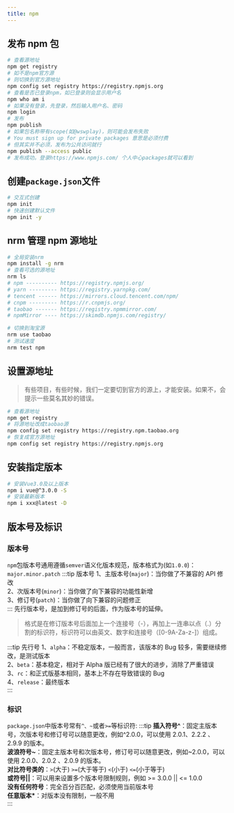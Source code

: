 ```yaml
---
title: npm
---
```


## 发布 npm 包

```bash
# 查看源地址
npm get registry
# 如不是npm官方源
# 则切换到官方源地址
npm config set registry https://registry.npmjs.org
# 查看是否已登录npm，如已登录则会显示用户名
npm who am i
# 如果没有登录，先登录，然后输入用户名、密码
npm login
# 发布
npm publish
# 如果包名称带有scope(如@wswplay)，则可能会发布失败
# You must sign up for private packages 意思是必须付费
# 但其实并不必须，发布为公共访问就行
npm publish --access public
# 发布成功。登录https://www.npmjs.com/ 个人中心packages就可以看到
```

## 创建`package.json`文件

```bash
# 交互式创建
npm init
# 快速创建默认文件
npm init -y
```

## nrm 管理 npm 源地址

```bash
# 全局安装nrm
npm install -g nrm
# 查看可选的源地址
nrm ls
# npm ---------- https://registry.npmjs.org/
# yarn --------- https://registry.yarnpkg.com/
# tencent ------ https://mirrors.cloud.tencent.com/npm/
# cnpm --------- https://r.cnpmjs.org/
# taobao ------- https://registry.npmmirror.com/
# npmMirror ---- https://skimdb.npmjs.com/registry/

# 切换到淘宝源
nrm use taobao
# 测试速度
nrm test npm
```

## 设置源地址

> 有些项目，有些时候，我们一定要切到官方的源上，才能安装。如果不，会提示一些莫名其妙的错误。

```bash
# 查看源地址
npm get registry
# 将源地址改成taobao源
npm config set registry https://registry.npm.taobao.org
# 恢复成官方源地址
npm config set registry https://registry.npmjs.org
```

## 安装指定版本

```bash
# 安装Vue3.0及以上版本
npm i vue@^3.0.0 -S
# 安装最新版本
npm i xxx@latest -D
```

## 版本号及标识

### 版本号

`npm`包版本号通用遵循`semver`语义化版本规范，版本格式为(如`1.0.0`)：`major.minor.patch`
:::tip 版本号
1、主版本号(`major`)：当你做了不兼容的 API 修改  
2、次版本号(`minor`)：当你做了向下兼容的功能性新增  
3、修订号(`patch`)：当你做了向下兼容的问题修正  
:::
先行版本号，是加到修订号的后面，作为版本号的延伸。

> 格式是在修订版本号后面加上一个连接号（-），再加上一连串以点（.）分割的标识符，标识符可以由英文、数字和连接号（[0-9A-Za-z-]）组成。

:::tip 先行号
1、`alpha`：不稳定版本，一般而言，该版本的 Bug 较多，需要继续修改，是测试版本  
2、`beta`：基本稳定，相对于 Alpha 版已经有了很大的进步，消除了严重错误  
3、`rc`：和正式版基本相同，基本上不存在导致错误的 Bug  
4、`release`：最终版本  
:::

### 标识

`package.json`中版本号常有`^、~`或者`>=`等标识符:
:::tip
**插入符号^**：固定主版本号，次版本号和修订号可以随意更改，例如^2.0.0，可以使用 2.0.1、2.2.2 、2.9.9 的版本。  
**波浪符号~**：固定主版本号和次版本号，修订号可以随意更改，例如~2.0.0，可以使用 2.0.0、2.0.2 、2.0.9 的版本。  
**对比符号类的**：`>`(大于) `>=`(大于等于) `<`(小于) `<=`(小于等于)  
**或符号||**：可以用来设置多个版本号限制规则，例如 >= 3.0.0 || <= 1.0.0  
**没有任何符号**：完全百分百匹配，必须使用当前版本号  
**任意版本\***：对版本没有限制，一般不用  
:::
